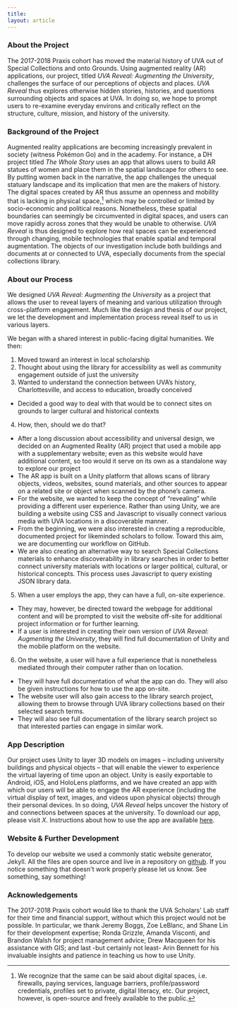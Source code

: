 ```yaml
---
title:
layout: article
---
```


### About the Project
The 2017-2018 Praxis cohort has moved the material history of UVA out of Special Collections and onto Grounds. Using augmented reality (AR) applications, our project, titled *UVA Reveal: Augmenting the University*, challenges the surface of our perceptions of objects and places. *UVA Reveal* thus explores otherwise hidden stories, histories, and questions surrounding objects and spaces at UVA. In doing so, we hope to prompt users to re-examine everyday environs and critically reflect on the structure, culture, mission, and history of the university.

### Background of the Project
Augmented reality applications are becoming increasingly prevalent in society (witness Pokémon Go) and in the academy. For instance, a DH project titled *The Whole Story* uses an app that allows users to build AR statues of women and place them in the spatial landscape for others to see. By putting women back in the narrative, the app challenges the unequal statuary landscape and its implication that men are the makers of history. The digital spaces created by AR thus assume an openness and mobility that is lacking in physical space,[^footnote] which may be controlled or limited by socio-economic and political reasons. Nonetheless, these spatial boundaries can seemingly be circumvented in digital spaces, and users can move rapidly across zones that they would be unable to otherwise. *UVA Reveal* is thus designed to explore how real spaces can be experienced through changing, mobile technologies that enable spatial and temporal augmentation.
The objects of our investigation include both buildings and documents at or connected to UVA, especially documents from the special collections library.

[^footnote]: We recognize that the same can be said about digital spaces, i.e. firewalls, paying services, language barriers, profile/password credentials, profiles set to private, digital literacy, etc. Our project, however, is open-source and freely available to the public.

### About our Process
We designed *UVA Reveal: Augmenting the University* as a project that allows the user to reveal layers of meaning and various utilization through cross-platform engagement. Much like the design and thesis of our project, we let the development and implementation process reveal itself to us in various layers.

We began with a shared interest in public-facing digital humanities. We then:

1. Moved toward an interest in local scholarship
2. Thought about using the library for accessibility as well as community engagement outside of just the university
3. Wanted to understand the connection between UVA’s history, Charlottesville, and access to education, broadly conceived
  * Decided a good way to deal with that would be to connect sites on grounds to larger cultural and historical contexts
4. How, then, should we do that?
  * After a long discussion about accessibility and universal design, we decided on an Augmented Reality (AR) project that used a mobile app with a supplementary website; even as this website would have additional content, so too would it serve on its own as a standalone way to explore our project
  * The AR app is built on a Unity platform that allows scans of library objects, videos, websites, sound materials, and other sources to appear on a related site or object when scanned by the phone’s camera.
  * For the website, we wanted to keep the concept of “revealing” while providing a different user experience. Rather than using Unity, we are building a website using CSS and Javascript to visually connect various media with UVA locations in a discoverable manner.
  * From the beginning, we were also interested in creating a reproducible, documented project for likeminded scholars to follow. Toward this aim, we are documenting our workflow on GitHub.
  * We are also creating an alternative way to search Special Collections materials to enhance discoverability in library searches in order to better connect university materials with locations or larger political, cultural, or historical concepts. This process uses Javascript to query existing JSON library data.
5. When a user employs the app, they can have a full, on-site experience.
  * They may, however, be directed toward the webpage for additional content and will be prompted to visit the website off-site for additional project information or for further learning.
  * If a user is interested in creating their own version of *UVA Reveal: Augmenting the University*, they will find full documentation of Unity and the mobile platform on the website.
6. On the website, a user will have a full experience that is nonetheless mediated through their computer rather than on location.
  * They will have full documentation of what the app can do. They will also be given instructions for how to use the app on-site.
  * The website user will also gain access to the library search project, allowing them to browse through UVA library collections based on their selected search terms.
  * They will also see full documentation of the library search project so that interested parties can engage in similar work.



### App Description
Our project uses Unity to layer 3D models on images – including university buildings and physical objects – that will enable the viewer to experience the virtual layering of time upon an object. Unity is easily exportable to Android, iOS, and HoloLens platforms, and we have created an app with which our users will be able to engage the AR experience (including the virtual display of text, images, and videos upon physical objects) through their personal devices. In so doing, *UVA Reveal* helps uncover the history of and connections between spaces at the university.
To download our app, please visit *X*. Instructions about how to use the app are available <a href="http://reveal.scholarslab.org/index.html" target="_blank">here</a>.

### Website & Further Development
To develop our website we used a commonly static website generator, Jekyll. All the files are open source and live in a repository on <a href="https://github.com/uva-reveal/uva-reveal.github.io" target="_blank">github</a>. If you notice something that doesn't work properly please let us know. See something, say something!

### Acknowledgements
The 2017-2018 Praxis cohort would like to thank the UVA Scholars' Lab staff for their time and financial support, without which this project would not be possible. In particular, we thank Jeremy Boggs, Zoe LeBlanc, and Shane Lin for their development expertise; Ronda Grizzle, Amanda Visconti, and Brandon Walsh for project management advice; Drew Macqueen for his assistance with GIS; and last -but certainly not least- Arin Bennett for his invaluable insights and patience in teaching us how to use Unity.
